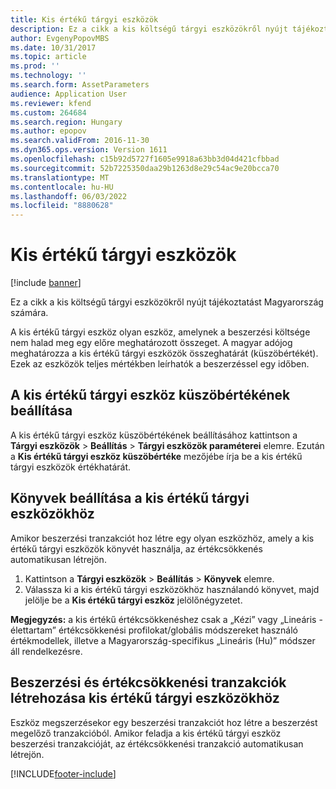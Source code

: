 ```yaml
---
title: Kis értékű tárgyi eszközök
description: Ez a cikk a kis költségű tárgyi eszközökről nyújt tájékoztatást Magyarország számára.
author: EvgenyPopovMBS
ms.date: 10/31/2017
ms.topic: article
ms.prod: ''
ms.technology: ''
ms.search.form: AssetParameters
audience: Application User
ms.reviewer: kfend
ms.custom: 264684
ms.search.region: Hungary
ms.author: epopov
ms.search.validFrom: 2016-11-30
ms.dyn365.ops.version: Version 1611
ms.openlocfilehash: c15b92d5727f1605e9918a63bb3d04d421cfbbad
ms.sourcegitcommit: 52b7225350daa29b1263d8e29c54ac9e20bcca70
ms.translationtype: MT
ms.contentlocale: hu-HU
ms.lasthandoff: 06/03/2022
ms.locfileid: "8880628"
---
```

# <a name="low-cost-fixed-assets"></a>Kis értékű tárgyi eszközök

[!include [banner](../includes/banner.md)]

Ez a cikk a kis költségű tárgyi eszközökről nyújt tájékoztatást Magyarország számára.

A kis értékű tárgyi eszköz olyan eszköz, amelynek a beszerzési költsége nem halad meg egy előre meghatározott összeget. A magyar adójog meghatározza a kis értékű tárgyi eszközök összeghatárát (küszöbértékét). Ezek az eszközök teljes mértékben leírhatók a beszerzéssel egy időben.

## <a name="set-up-the-low-cost-asset-threshold"></a>A kis értékű tárgyi eszköz küszöbértékének beállítása

A kis értékű tárgyi eszköz küszöbértékének beállításához kattintson a **Tárgyi eszközök** &gt; **Beállítás** &gt; **Tárgyi eszközök paraméterei** elemre. Ezután a **Kis értékű tárgyi eszköz küszöbértéke** mezőjébe írja be a kis értékű tárgyi eszközök értékhatárát.

## <a name="set-up-books-for-low-cost-fixed-assets"></a>Könyvek beállítása a kis értékű tárgyi eszközökhöz

Amikor beszerzési tranzakciót hoz létre egy olyan eszközhöz, amely a kis értékű tárgyi eszközök könyvét használja, az értékcsökkenés automatikusan létrejön.

1.  Kattintson a **Tárgyi eszközök** &gt; **Beállítás** &gt; **Könyvek** elemre.
2.  Válassza ki a kis értékű tárgyi eszközökhöz használandó könyvet, majd jelölje be a **Kis értékű tárgyi eszköz** jelölőnégyzetet.

**Megjegyzés:** a kis értékű értékcsökkenéshez csak a „Kézi” vagy „Lineáris - élettartam” értékcsökkenési profilokat/globális módszereket használó értékmodellek, illetve a Magyarország-specifikus „Lineáris (Hu)” módszer áll rendelkezésre.

## <a name="generate-acquisition-and-depreciation-transactions-for-low-cost-fixed-assets"></a>Beszerzési és értékcsökkenési tranzakciók létrehozása kis értékű tárgyi eszközökhöz

Eszköz megszerzésekor egy beszerzési tranzakciót hoz létre a beszerzést megelőző tranzakcióból. Amikor feladja a kis értékű tárgyi eszköz beszerzési tranzakcióját, az értékcsökkenési tranzakció automatikusan létrejön.





[!INCLUDE[footer-include](../../includes/footer-banner.md)]